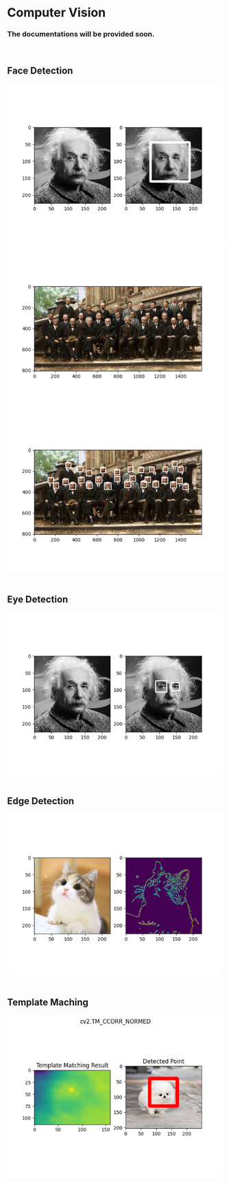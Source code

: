# Computer Vision

### The documentations will be provided soon.

<br>

## Face Detection
<img src="data/albert_einstein_subplot.png"/>
<br>
<img src="data/solvay_conference_face_plot.png"/>
<img src="data/solvay_conference_plot_face_detected.png"/>
<br>
<br>

## Eye Detection
<img src="data/albert_einstein_eye_plot.png"/>
<br>
<br>

## Edge Detection
<img src="data/cat_edge_plot.png"/>
<br>
<br>

## Template Maching
<img src="data/template_maching_plot.png"/>
<br>
<br>
